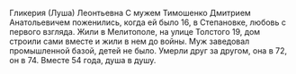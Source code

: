 Гликерия (Луша) Леонтьевна
С мужем Тимошенко Дмитрием Анатольевичем поженились, когда ей было 16, в Степановке, любовь с первого взгляда.
Жили в Мелитополе, на улице Толстого 19, дом строили сами вместе и жили в нем до войны.
Муж заведовал промышленной базой, детей не было.
Умерли друг за другом, она в 72, он в 74. Вместе 54 года, душа в душу.